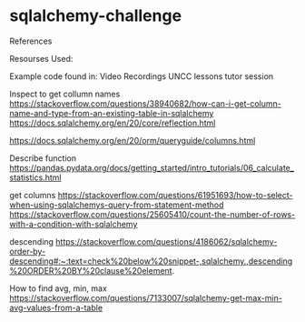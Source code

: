 # sqlalchemy-challenge

References

Resourses Used:

Example code found in:
Video Recordings UNCC lessons
tutor session



Inspect to get collumn names
https://stackoverflow.com/questions/38940682/how-can-i-get-column-name-and-type-from-an-existing-table-in-sqlalchemy
https://docs.sqlalchemy.org/en/20/core/reflection.html


https://docs.sqlalchemy.org/en/20/orm/queryguide/columns.html


Describe function
https://pandas.pydata.org/docs/getting_started/intro_tutorials/06_calculate_statistics.html


get columns 
https://stackoverflow.com/questions/61951693/how-to-select-when-using-sqlalchemys-query-from-statement-method
https://stackoverflow.com/questions/25605410/count-the-number-of-rows-with-a-condition-with-sqlalchemy

descending
https://stackoverflow.com/questions/4186062/sqlalchemy-order-by-descending#:~:text=check%20below%20snippet-,sqlalchemy.,descending%20ORDER%20BY%20clause%20element.

How to find avg, min, max
https://stackoverflow.com/questions/7133007/sqlalchemy-get-max-min-avg-values-from-a-table
